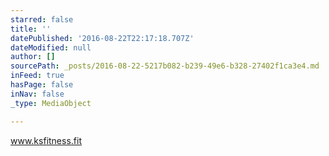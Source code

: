 ```yaml
---
starred: false
title: ''
datePublished: '2016-08-22T22:17:18.707Z'
dateModified: null
author: []
sourcePath: _posts/2016-08-22-5217b082-b239-49e6-b328-27402f1ca3e4.md
inFeed: true
hasPage: false
inNav: false
_type: MediaObject

---
```

www.ksfitness.fit